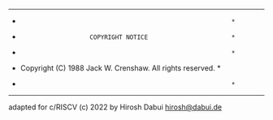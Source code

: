 
*****************************************************************
*                                                               *
*                        COPYRIGHT NOTICE                       *
*                                                               *
*   Copyright (C) 1988 Jack W. Crenshaw. All rights reserved.   *
*                                                               *
*****************************************************************
adapted for c/RISCV (c) 2022 by Hirosh Dabui <hirosh@dabui.de>
